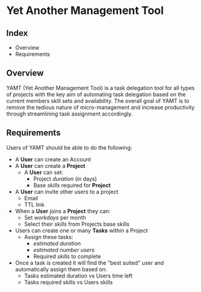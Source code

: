 # Yet Another Management Tool

## Index
- Overview
- Requirements

## Overview
YAMT (Yet Another Management Tool) is a task delegation tool for all types of projects with the key aim of automating task delegation based on the current members skill sets and availability. 
The overall goal of YAMT is to remove the tedious nature of micro-management and increase productivity through streamlining task assignment accordingly.

## Requirements
Users of YAMT should be able to do the following:
- A **User** can create an Account
- A **User** can create a **Project**
    - A **User** can set:
        - Project _duration_ (in days)
        - Base _skills_ required for **Project**
- A **User** can invite other users to a project
    - Email
    - TTL link
- When a **User** joins a **Project** they can:
    - Set _workdays_ per month
    - Select their _skills_ from Projects base skills
- Users can create one or many **Tasks** within a Project
    - Assign these tasks:
        -  _estimated duration_
        -  _estimated number users_
        - Required _skills_ to complete 
- Once a task is created it will find the "best suited" user and automatically assign them based on:
    - Tasks estimated duration vs Users time left
    - Tasks required skills vs Users skills
